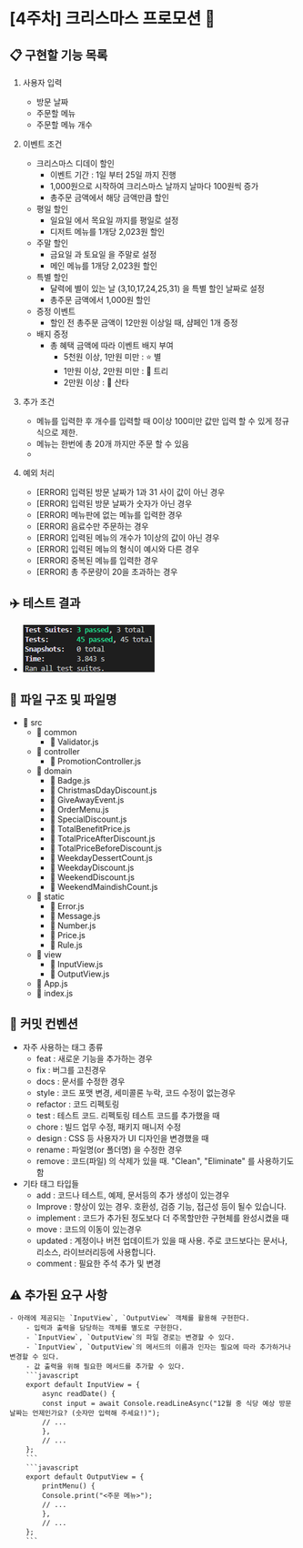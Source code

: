 # [4주차] 크리스마스 프로모션 :santa:
## :clipboard: 구현할 기능 목록
1. 사용자 입력
    - 방문 날짜
    - 주문할 메뉴
    - 주문할 메뉴 개수

2. 이벤트 조건
    - 크리스마스 디데이 할인
        - 이벤트 기간 : 1일 부터 25일 까지 진행
        - 1,000원으로 시작하여 크리스마스 날까지 날마다 100원씩 증가
        - 총주문 금액에서 해당 금액만큼 할인
    - 평일 할인
        - 일요일 에서 목요일 까지를 평일로 설정
        - 디저트 메뉴를 1개당 2,023원 할인
    - 주말 할인
        - 금요일 과 토요일 을 주말로 설정
        - 메인 메뉴를 1개당 2,023원 할인
    - 특별 할인
        - 달력에 별이 있는 날 (3,10,17,24,25,31) 을 특별 할인 날짜로 설정
        - 총주문 금액에서 1,000원 할인
    - 증정 이벤트
        - 할인 전 총주문 금액이 12만원 이상일 때, 샴페인 1개 증정
    - 배지 증정
        - 총 혜택 금액에 따라 이벤트 배지 부여
            - 5천원 이상, 1만원 미만 : :star: 별
            - 1만원 이상, 2만원 미만 : :christmas_tree: 트리
            - 2만원 이상 : :santa: 산타

3. 추가 조건
    - 메뉴를 입력한 후 개수를 입력할 때 0이상 100미만 값만 입력 할 수 있게 정규식으로 제한.
    - 메뉴는 한번에 총 20개 까지만 주문 할 수 있음
    - 

4. 예외 처리
    - [ERROR] 입력된 방문 날짜가 1과 31 사이 값이 아닌 경우
    - [ERROR] 입력된 방문 날짜가 숫자가 아닌 경우
    - [ERROR] 메뉴판에 없는 메뉴를 입력한 경우
    - [ERROR] 음료수만 주문하는 경우
    - [ERROR] 입력된 메뉴의 개수가 1이상의 값이 아닌 경우
    - [ERROR] 입력된 메뉴의 형식이 예시와 다른 경우
    - [ERROR] 중복된 메뉴를 입력한 경우
    - [ERROR] 총 주문량이 20을 초과하는 경우

## :airplane: 테스트 결과
- ![크리스마스 프로모션](https://github.com/leedbswo107/javascript-christmas-6-leedbswo107/blob/leedbswo107/docs/christmasPass.png)
## :file_folder: 파일 구조 및 파일명
- :open_file_folder: src 
    - :open_file_folder: common
        - :memo: Validator.js
    - :open_file_folder: controller
        - :memo: PromotionController.js
    - :open_file_folder: domain
        - :memo: Badge.js
        - :memo: ChristmasDdayDiscount.js
        - :memo: GiveAwayEvent.js
        - :memo: OrderMenu.js
        - :memo: SpecialDiscount.js
        - :memo: TotalBenefitPrice.js
        - :memo: TotalPriceAfterDiscount.js
        - :memo: TotalPriceBeforeDiscount.js
        - :memo: WeekdayDessertCount.js
        - :memo: WeekdayDiscount.js
        - :memo: WeekendDiscount.js
        - :memo: WeekendMaindishCount.js
    - :open_file_folder: static
        - :memo: Error.js
        - :memo: Message.js
        - :memo: Number.js
        - :memo: Price.js
        - :memo: Rule.js
    - :open_file_folder: view
        - :memo: InputView.js
        - :memo: OutputView.js
    - :memo: App.js
    - :memo: index.js

## :book: 커밋 컨벤션
- 자주 사용하는 태그 종류
    - feat : 새로운 기능을 추가하는 경우
    - fix : 버그를 고친경우
    - docs : 문서를 수정한 경우
    - style : 코드 포맷 변경, 세미콜론 누락, 코드 수정이 없는경우
    - refactor : 코드 리펙토링
    - test : 테스트 코드. 리펙토링 테스트 코드를 추가했을 때
    - chore : 빌드 업무 수정, 패키지 매니저 수정
    - design : CSS 등 사용자가 UI 디자인을 변경했을 때
    - rename : 파일명(or 폴더명) 을 수정한 경우
    - remove : 코드(파일) 의 삭제가 있을 때. "Clean", "Eliminate" 를 사용하기도 함
- 기타 태그 타입들
    - add : 코드나 테스트, 예제, 문서등의 추가 생성이 있는경우
    - Improve : 향상이 있는 경우. 호환성, 검증 기능, 접근성 등이 될수 있습니다.
    - implement : 코드가 추가된 정도보다 더 주목할만한 구현체를 완성시켰을 때
    - move : 코드의 이동이 있는경우
    - updated : 계정이나 버전 업데이트가 있을 때 사용. 주로 코드보다는 문서나, 리소스, 라이브러리등에 사용합니다.
    - comment : 필요한 주석 추가 및 변경

## :warning: 추가된 요구 사항
    - 아래에 제공되는 `InputView`, `OutputView` 객체를 활용해 구현한다.
        - 입력과 출력을 담당하는 객체를 별도로 구현한다.
        - `InputView`, `OutputView`의 파일 경로는 변경할 수 있다.
        - `InputView`, `OutputView`의 메서드의 이름과 인자는 필요에 따라 추가하거나 변경할 수 있다.
        - 값 출력을 위해 필요한 메서드를 추가할 수 있다.
        ```javascript
        export default InputView = {
            async readDate() {
            const input = await Console.readLineAsync("12월 중 식당 예상 방문 날짜는 언제인가요? (숫자만 입력해 주세요!)");
            // ...
            },
            // ...
        };
        ```
        ```javascript
        export default OutputView = {
            printMenu() {
            Console.print("<주문 메뉴>");
            // ...
            },
            // ...
        };
        ```